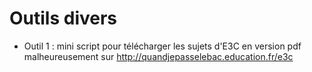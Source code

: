 # Outils divers


* Outil 1 : mini script pour télécharger les sujets d'E3C en version pdf malheureusement sur <http://quandjepasselebac.education.fr/e3c> 
